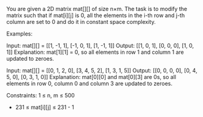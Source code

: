 You are given a 2D matrix mat[][] of size n×m. The task is to modify the matrix such that if mat[i][j] is 0, all the elements in the i-th row and j-th column are set to 0 and do it in constant space complexity.

Examples:

Input: mat[][] = [[1, -1, 1],
                [-1, 0, 1],
                [1, -1, 1]]
Output: [[1, 0, 1],
        [0, 0, 0],
        [1, 0, 1]]
Explanation: mat[1][1] = 0, so all elements in row 1 and column 1 are updated to zeroes.

Input: mat[][] = [[0, 1, 2, 0],
                [3, 4, 5, 2],
                [1, 3, 1, 5]]
Output: [[0, 0, 0, 0],
        [0, 4, 5, 0],
        [0, 3, 1, 0]]
Explanation: mat[0][0] and mat[0][3] are 0s, so all elements in row 0, column 0 and column 3 are updated to zeroes.

Constraints:
1 ≤ n, m ≤ 500
- 231 ≤ mat[i][j] ≤ 231 - 1